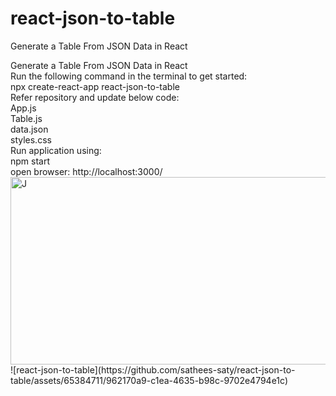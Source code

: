 # react-json-to-table
Generate a Table From JSON Data in React
<html>
  Generate a Table From JSON Data in React
  <br>
  Run the following command in the terminal to get started:
  <br>
  npx create-react-app react-json-to-table
  <br>
  Refer repository and update below code:
  <br>
  App.js 
  <br>
  Table.js
  <br>
 data.json
  <br>
 styles.css
  <br>
  Run application using:
  <br>
  npm start
  <br>
  open browser: http://localhost:3000/
  <br>
  <img src="https://github.com/sathees-saty/react-json-to-table/assets/65384711/962170a9-c1ea-4635-b98c-9702e4794e1c" alt="J" width="600" height="300"/>
  <br>
  ![react-json-to-table](https://github.com/sathees-saty/react-json-to-table/assets/65384711/962170a9-c1ea-4635-b98c-9702e4794e1c)

</html>
